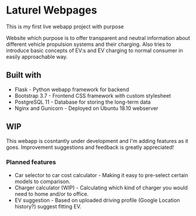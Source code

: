 # Laturel Webpages

This is my first live webapp project with purpose 

Website which purpose is to offer transparent and neutral information about different vehicle propulsion systems and their charging. Also tries to introduce basic concepts of EV:s and EV charging to normal consumer in easily approachable way.

## Built with
* Flask - Python webapp framework for backend
* Bootstrap 3.7 - Frontend CSS framework with custom stylesheet
* PostgreSQL 11 - Database for storing the long-term data
* Nginx and Gunicorn - Deployed on Ubuntu 18.10 webserver

## WIP
This webapp is cosntantly under development and I'm adding features as it goes. Improvement suggestions and feedback is greatly appreciated!

### Planned features
* Car selector to car cost calculator - Making it easy to pre-select certain models to comparison.
* Charger calculator (WIP) - Calculating which kind of charger you would need to home and/or to office.
* EV suggestion - Based on uploaded driving profile (Google Location history?) suggest fitting EV.